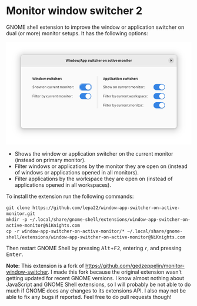 # Monitor window switcher 2

GNOME shell extension to improve the window or application switcher on dual (or more) monitor setups. It has the following options:

![Screenshot](screenshot.png)

- Shows the window or application switcher on the current monitor (instead on primary monitor).
- Filter windows or applications by the monitor they are open on (instead of windows or applications opened in all monitors).
- Filter applications by the workspace they are open on (instead of applications opened in all workspaces).

To install the extension run the following commands:

```
git clone https://github.com/lepa22/window-app-switcher-on-active-monitor.git
mkdir -p ~/.local/share/gnome-shell/extensions/window-app-switcher-on-active-monitor@NiKnights.com
cp -r window-app-switcher-on-active-monitor/* ~/.local/share/gnome-shell/extensions/window-app-switcher-on-active-monitor@NiKnights.com
```

Then restart GNOME Shell by pressing <kbd>Alt</kbd>+<kbd>F2</kbd>, entering `r`, and pressing <kbd>Enter</kbd>.

**Note:** This extension is a fork of https://github.com/gedzeppelin/monitor-window-switcher. I made this fork because the original extension wasn't getting updated for recent GNOME versions. I know almost nothing about JavaScript and GNOME Shell extensions, so I will probably be not able to do much if GNOME does any changes to its extensions API. I also may not be able to fix any bugs if reported. Feel free to do pull requests though!
